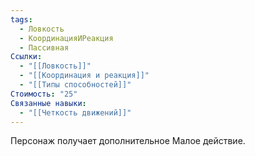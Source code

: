 ```yaml
---
tags:
  - Ловкость
  - КоординацияИРеакция
  - Пассивная
Ссылки:
  - "[[Ловкость]]"
  - "[[Координация и реакция]]"
  - "[[Типы способностей]]"
Стоимость: "25"
Связанные навыки:
  - "[[Четкость движений]]"
---
```

Персонаж получает дополнительное Малое действие.
